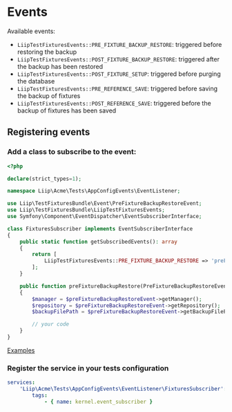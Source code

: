 # Events

Available events:

- `LiipTestFixturesEvents::PRE_FIXTURE_BACKUP_RESTORE`: triggered before restoring the backup
- `LiipTestFixturesEvents::POST_FIXTURE_BACKUP_RESTORE`: triggered after the backup has been restored
- `LiipTestFixturesEvents::POST_FIXTURE_SETUP`: triggered before purging the database
- `LiipTestFixturesEvents::PRE_REFERENCE_SAVE`: triggered before saving the backup of fixtures
- `LiipTestFixturesEvents::POST_REFERENCE_SAVE`: triggered before the backup of fixtures has been saved

## Registering events

### Add a class to subscribe to the event:

```php
<?php

declare(strict_types=1);

namespace Liip\Acme\Tests\AppConfigEvents\EventListener;

use Liip\TestFixturesBundle\Event\PreFixtureBackupRestoreEvent;
use Liip\TestFixturesBundle\LiipTestFixturesEvents;
use Symfony\Component\EventDispatcher\EventSubscriberInterface;

class FixturesSubscriber implements EventSubscriberInterface
{
    public static function getSubscribedEvents(): array
    {
        return [
            LiipTestFixturesEvents::PRE_FIXTURE_BACKUP_RESTORE => 'preFixtureBackupRestore',
        ];
    }

    public function preFixtureBackupRestore(PreFixtureBackupRestoreEvent $preFixtureBackupRestoreEvent): void
    {
        $manager = $preFixtureBackupRestoreEvent->getManager();
        $repository = $preFixtureBackupRestoreEvent->getRepository();
        $backupFilePath = $preFixtureBackupRestoreEvent->getBackupFilePath();

        // your code
    }
}
```

[Examples](../tests/AppConfigEvents/EventListener/FixturesSubscriber.php)

### Register the service in your tests configuration

```yaml
services:
    'Liip\Acme\Tests\AppConfigEvents\EventListener\FixturesSubscriber':
        tags:
            - { name: kernel.event_subscriber }
```
